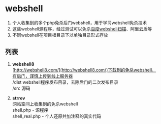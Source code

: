 # webshell
1. 个人收集到的多个php免杀后门webshell，用于学习webshell免杀技术  
2. 这些webshell源程序，经过测试可以免杀[百度webshell扫描](https://scanner.baidu.com/#/pages/intro)、阿里云盾等
3. 不同webshell在项目根目录下以单独目录形式存放

## 列表 ##
1. **webshell8**  
[http://webshell8.com/](http://webshell8.com/)下载到的免杀webshell，有后门，谨慎上传到线上服务器  
/dist	webshell程序发布目录，去除后门的二次发布目录  
/src	源码 



2. **strrev**  
网站空间上收集到的免杀webshell  
shell.php  -  源程序  
shell_real.php  -  个人还原并加注释的真实代码  






